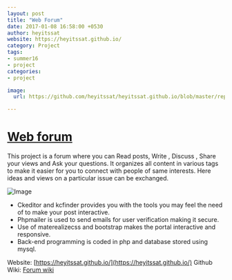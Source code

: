 ```yaml
---
layout: post
title: "Web Forum"
date: 2017-01-08 16:58:00 +0530
author: heyitssat
website: https://heyitssat.github.io/
category: Project
tags:
- summer16
- project
categories:
- project

image:
  url: https://github.com/heyitssat/heyitssat.github.io/blob/master/report_image/1%20(2).png

---
```


# [Web forum](https://github.com/heyitssat/Forum.github.io)

This project is a forum where you can Read posts, Write , Discuss , Share your views and Ask your questions. It organizes all content in various tags to make it easier for you to connect with people of same interests. Here ideas and views on a particular issue can be exchanged.

![Image](https://github.com/heyitssat/heyitssat.github.io/blob/master/report_image/1%20(2).png)


- Ckeditor and kcfinder provides you with the tools you may feel the need of to make your post interactive.
- Phpmailer is used to send emails for user verification making it secure.
- Use of materealizecss and bootstrap makes the portal interactive and responsive.
- Back-end programming is coded in php and database stored using mysql.

Website: [https://heyitssat.github.io/](https://heyitssat.github.io/) 
Github Wiki: [Forum wiki](https://github.com/heyitssat/Project_pragati/wiki)
